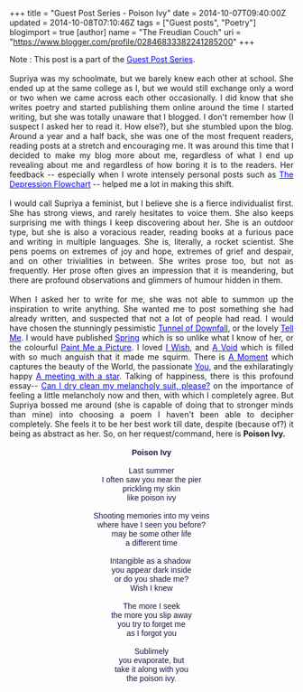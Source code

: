 +++
title = "Guest Post Series - Poison Ivy"
date = 2014-10-07T09:40:00Z
updated = 2014-10-08T07:10:46Z
tags = ["Guest posts", "Poetry"]
blogimport = true 
[author]
	name = "The Freudian Couch"
	uri = "https://www.blogger.com/profile/02846833382241285200"
+++

<div dir="ltr" style="text-align: left;" trbidi="on">
Note : This post is a part of the&nbsp;<a href="http://adarsh89.blogspot.com/2014/09/guest-posts-series.html" target="_blank"><span style="color: blue;">Guest Post Series</span></a>.<br />
<br />
<div style="text-align: justify;">
Supriya was my schoolmate, but we barely knew each other at school. She ended up at the same college as I, but we would still exchange only a word or two when we came across each other occasionally. I did know that she writes poetry and started publishing them online around the time I started writing, but she was totally unaware that I blogged. I don't remember how (I suspect I asked her to read it. How else?), but she stumbled upon the blog. Around a year and a half back, she was one of the most frequent readers, reading posts at a stretch and encouraging me. It was around this time that I decided to make my blog more about me, regardless of what I end up revealing about me and regardless of how boring it is to the readers. Her feedback -- especially when I wrote intensely personal posts such as <span style="color: blue;"><a href="http://adarsh89.blogspot.com/2013/08/the-depression-flowchart.html" target="_blank"><span style="color: blue;">The Depression Flowchart</span></a> </span>-- helped me a lot in making this shift.</div>
<div style="text-align: justify;">
<br /></div>
<div style="text-align: justify;">
I would call Supriya a feminist, but I believe she is a fierce individualist first. She has strong views, and rarely hesitates to voice them. She also keeps surprising me with things I keep discovering about her. She is an outdoor type, but she is also a voracious reader, reading books at a furious pace and writing in multiple languages. She is, literally, a rocket scientist. She pens poems on extremes of joy and hope, extremes of grief and despair, and on other trivialities in between. She writes prose too, but not as frequently. Her prose often gives an impression that it is meandering, but there are profound observations and glimmers of humour hidden in them.</div>
<div style="text-align: justify;">
<br /></div>
<div style="text-align: justify;">
When I asked her to write for me, she was not able to summon up the inspiration to write anything. She wanted me to post something she had already written, and suspected that not a lot of people had read. I would have chosen the stunningly pessimistic <a href="http://redgiantsandwhitedwarfs.blogspot.com/2009/04/tunnel.html" target="_blank"><span style="color: blue;">Tunnel of Downfall</span></a>, or the lovely <a href="http://redgiantsandwhitedwarfs.blogspot.com/2009/04/tell-me.html" target="_blank"><span style="color: blue;">Tell Me</span></a>. I would have published <a href="http://redgiantsandwhitedwarfs.blogspot.com/2009/04/spring.html" target="_blank"><span style="color: blue;">Spring</span></a>&nbsp;which is so unlike what I know of her, or the colourful <a href="http://redgiantsandwhitedwarfs.blogspot.com/2009/04/paint-me-picture.html" target="_blank"><span style="color: blue;">Paint Me a Picture</span></a>. I loved <a href="http://redgiantsandwhitedwarfs.blogspot.com/2009/08/i-wish.html" target="_blank"><span style="color: blue;">I Wish</span></a>, and <a href="http://redgiantsandwhitedwarfs.blogspot.com/2009/08/void.html" target="_blank"><span style="color: blue;">A Void</span></a>&nbsp;which is filled with so much anguish that it made me squirm. There is <a href="http://redgiantsandwhitedwarfs.blogspot.com/2009/08/moment.html" target="_blank"><span style="color: blue;">A Moment</span></a>&nbsp;which captures the beauty of the World, the passionate&nbsp;<a href="http://redgiantsandwhitedwarfs.blogspot.com/2010/10/you.html" target="_blank"><span style="color: blue;">You</span></a>, and the exhilaratingly happy <a href="http://redgiantsandwhitedwarfs.blogspot.com/2012/04/meeting-with-star.html" target="_blank"><span style="color: blue;">A meeting with a star</span></a>. Talking of happiness, there is this profound essay<span style="color: blue;">-- </span><a href="http://redgiantsandwhitedwarfs.blogspot.com/2014/04/can-i-dry-clean-my-melancholy-suit.html" style="color: blue;" target="_blank"><span style="color: blue;">Can I dry clean my melancholy suit, please?</span></a> on the importance of feeling a little melancholy now and then, with which I completely agree. But Supriya bossed me around (she is capable of doing that to stronger minds than mine) into choosing a poem I haven't been able to decipher completely. She feels it to be her best work till date, despite (because of?) it being as abstract as her. So, on her request/command, here is <b>Poison Ivy.</b></div>
<div style="text-align: justify;">
<br /></div>
<div style="text-align: center;">
<b><span style="color: #20124d; font-family: Verdana, sans-serif;">Poison Ivy</span></b></div>
<div style="text-align: justify;">
<span style="font-family: Verdana, sans-serif;"><br /></span></div>
<div style="text-align: center;">
<span style="color: #20124d; font-family: Verdana, sans-serif;">Last summer</span></div>
<div style="text-align: center;">
<span style="color: #20124d; font-family: Verdana, sans-serif;">I often saw you near the pier</span></div>
<div style="text-align: center;">
<span style="color: #20124d; font-family: Verdana, sans-serif;">prickling my skin</span></div>
<div style="text-align: center;">
<span style="color: #20124d; font-family: Verdana, sans-serif;">like poison ivy</span></div>
<div style="text-align: center;">
<span style="color: #20124d; font-family: Verdana, sans-serif;"><br /></span></div>
<div style="text-align: center;">
<span style="color: #20124d; font-family: Verdana, sans-serif;">Shooting memories into my veins</span></div>
<div style="text-align: center;">
<span style="color: #20124d; font-family: Verdana, sans-serif;">where have I seen you before?</span></div>
<div style="text-align: center;">
<span style="color: #20124d; font-family: Verdana, sans-serif;">may be some other life</span></div>
<div style="text-align: center;">
<span style="color: #20124d; font-family: Verdana, sans-serif;">a different time</span></div>
<div style="text-align: center;">
<span style="color: #20124d; font-family: Verdana, sans-serif;"><br /></span></div>
<div style="text-align: center;">
<span style="color: #20124d; font-family: Verdana, sans-serif;">Intangible as a shadow&nbsp;</span></div>
<div style="text-align: center;">
<span style="color: #20124d; font-family: Verdana, sans-serif;">you appear dark inside</span></div>
<div style="text-align: center;">
<span style="color: #20124d; font-family: Verdana, sans-serif;">or do you shade me?</span></div>
<div style="text-align: center;">
<span style="color: #20124d; font-family: Verdana, sans-serif;">Wish I knew</span></div>
<div style="text-align: center;">
<span style="color: #20124d; font-family: Verdana, sans-serif;"><br /></span></div>
<div style="text-align: center;">
<span style="color: #20124d; font-family: Verdana, sans-serif;">The more I seek</span></div>
<div style="text-align: center;">
<span style="color: #20124d; font-family: Verdana, sans-serif;">the more you slip away</span></div>
<div style="text-align: center;">
<span style="color: #20124d; font-family: Verdana, sans-serif;">you try to forget me</span></div>
<div style="text-align: center;">
<span style="color: #20124d; font-family: Verdana, sans-serif;">as I forgot you</span></div>
<div style="text-align: center;">
<span style="color: #20124d; font-family: Verdana, sans-serif;"><br /></span></div>
<div style="text-align: center;">
<span style="color: #20124d; font-family: Verdana, sans-serif;">Sublimely</span></div>
<div style="text-align: center;">
<span style="color: #20124d; font-family: Verdana, sans-serif;">you evaporate, but</span></div>
<div style="text-align: center;">
<span style="color: #20124d; font-family: Verdana, sans-serif;">take it along with you</span></div>
<div style="text-align: center;">
<span style="color: #20124d; font-family: Verdana, sans-serif;">the poison ivy.</span></div>
</div>

